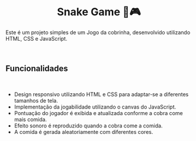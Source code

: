 <h1 align="center">Snake Game 🐍🎮</h1>

<p>Este é um projeto simples de um Jogo da cobrinha, desenvolvido utilizando HTML, CSS e JavaScript.</p>

<br>
<h2>Funcionalidades</h2>
<br>

<ul>
  <li>Design responsivo utilizando HTML e CSS para adaptar-se a diferentes tamanhos de tela.</li>
  <li>Implementação da jogabilidade utilizando o canvas do JavaScript.</li>
  <li>Pontuação do jogador é exibida e atualizada conforme a cobra come mais comida.</li>
  <li>Efeito sonoro é reproduzido quando a cobra come a comida.</li>
  <li>A comida é gerada aleatoriamente com diferentes cores.</li>
</ul>
